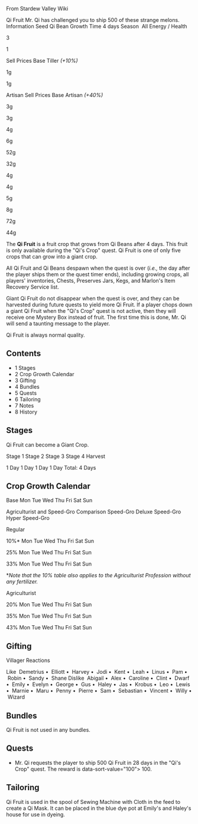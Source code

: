 From Stardew Valley Wiki

Qi Fruit Mr. Qi has challenged you to ship 500 of these strange melons. Information Seed Qi Bean Growth Time 4 days Season  All Energy / Health

3

1

Sell Prices Base Tiller *(+10%)*

1g

1g

Artisan Sell Prices Base Artisan *(+40%)*

3g

3g

4g

6g

52g

32g

4g

4g

5g

8g

72g

44g

The **Qi Fruit** is a fruit crop that grows from Qi Beans after 4 days. This fruit is only available during the "Qi's Crop" quest. Qi Fruit is one of only five crops that can grow into a giant crop.

All Qi Fruit and Qi Beans despawn when the quest is over (*i.e.,* the day after the player ships them or the quest timer ends), including growing crops, all players' inventories, Chests, Preserves Jars, Kegs, and Marlon's Item Recovery Service list.

Giant Qi Fruit do not disappear when the quest is over, and they can be harvested during future quests to yield more Qi Fruit. If a player chops down a giant Qi Fruit when the "Qi's Crop" quest is not active, then they will receive one Mystery Box instead of fruit. The first time this is done, Mr. Qi will send a taunting message to the player.

Qi Fruit is always normal quality.

## Contents

- 1 Stages
- 2 Crop Growth Calendar
- 3 Gifting
- 4 Bundles
- 5 Quests
- 6 Tailoring
- 7 Notes
- 8 History

## Stages

Qi Fruit can become a Giant Crop.

Stage 1 Stage 2 Stage 3 Stage 4 Harvest

1 Day 1 Day 1 Day 1 Day Total: 4 Days

## Crop Growth Calendar

Base Mon Tue Wed Thu Fri Sat Sun

Agriculturist and Speed-Gro Comparison Speed-Gro Deluxe Speed-Gro Hyper Speed-Gro

Regular

10%* Mon Tue Wed Thu Fri Sat Sun

25% Mon Tue Wed Thu Fri Sat Sun

33% Mon Tue Wed Thu Fri Sat Sun

\**Note that the 10% table also applies to the Agriculturist Profession without any fertilizer.*

Agriculturist

20% Mon Tue Wed Thu Fri Sat Sun

35% Mon Tue Wed Thu Fri Sat Sun

43% Mon Tue Wed Thu Fri Sat Sun

## Gifting

Villager Reactions

Like  Demetrius •  Elliott •  Harvey •  Jodi •  Kent •  Leah •  Linus •  Pam •  Robin •  Sandy •  Shane Dislike  Abigail •  Alex •  Caroline •  Clint •  Dwarf •  Emily •  Evelyn •  George •  Gus •  Haley •  Jas •  Krobus •  Leo •  Lewis •  Marnie •  Maru •  Penny •  Pierre •  Sam •  Sebastian •  Vincent •  Willy •  Wizard

## Bundles

Qi Fruit is not used in any bundles.

## Quests

- Mr. Qi requests the player to ship 500 Qi Fruit in 28 days in the "Qi's Crop" quest. The reward is data-sort-value="100"&gt; 100.

## Tailoring

Qi Fruit is used in the spool of Sewing Machine with Cloth in the feed to create a Qi Mask. It can be placed in the blue dye pot at Emily's and Haley's house for use in dyeing.